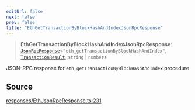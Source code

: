 ```yaml
---
editUrl: false
next: false
prev: false
title: "EthGetTransactionByBlockHashAndIndexJsonRpcResponse"
---
```


> **EthGetTransactionByBlockHashAndIndexJsonRpcResponse**: [`JsonRpcResponse`](/reference/jsonrpc/type-aliases/jsonrpcresponse/)\<`"eth_getTransactionByBlockHashAndIndex"`, [`TransactionResult`](/reference/actions-types/type-aliases/transactionresult/), `string` \| `number`\>

JSON-RPC response for `eth_getTransactionByBlockHashAndIndex` procedure

## Source

[responses/EthJsonRpcResponse.ts:231](https://github.com/evmts/tevm-monorepo/blob/main/packages/procedures-types/src/responses/EthJsonRpcResponse.ts#L231)
